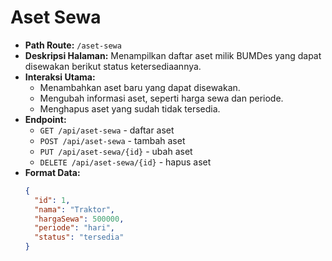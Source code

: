 # Aset Sewa

- **Path Route:** `/aset-sewa`
- **Deskripsi Halaman:** Menampilkan daftar aset milik BUMDes yang dapat disewakan berikut status ketersediaannya.
- **Interaksi Utama:**
  - Menambahkan aset baru yang dapat disewakan.
  - Mengubah informasi aset, seperti harga sewa dan periode.
  - Menghapus aset yang sudah tidak tersedia.
- **Endpoint:**
  - `GET /api/aset-sewa` - daftar aset
  - `POST /api/aset-sewa` - tambah aset
  - `PUT /api/aset-sewa/{id}` - ubah aset
  - `DELETE /api/aset-sewa/{id}` - hapus aset
- **Format Data:**
  ```json
  {
    "id": 1,
    "nama": "Traktor",
    "hargaSewa": 500000,
    "periode": "hari",
    "status": "tersedia"
  }
  ```
